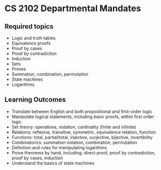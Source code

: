 # CS 2102 Departmental Mandates

## Required topics

- Logic and truth tables
- Equivalence proofs
- Proof by cases
- Proof by contradiction
- Induction
- Sets
- Primes
- Summation, combination, permutation
- State machines
- Logarithms

## Learning Outcomes

- Translate between English and both propositional and first-order logic
- Manipulate logical statements, including basic proofs, within first order logic
- Set theory: operations, notation, cardinality (finite and infinite)
- Relations: reflexive, transitive, symmetric, equivalence relation, function
- Functions: total, partial/total, injective, surjective, bijective, invertibility
- Combinatorics: summation notation, combination, permutation
- Definition and rules for manipulating logarithms
- Prove theorems by hand, including: direct proof, proof by contradiction, proof by cases, induction
- Understand the basics of state machines


